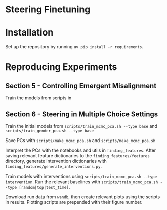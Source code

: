 # Steering Finetuning

# Installation

Set up the repository by running `uv pip install -r requirements`.

# Reproducing Experiments

## Section 5 - Controlling Emergent Misalignment

Train the models from scripts in

## Section 6 - Steering in Multiple Choice Settings

Train the initial models from `scripts/train_mcmc_pca.sh --type base` and `scripts/train_gender_pca.sh --type base`

Save PCs with `scripts/make_mcmc_pca.sh` and `scripts/make_mcmc_pca.sh`

Interpret the PCs with the notebooks and utils in `finding_features`. After saving relevant feature dictionaries to the `finding_features/features` directory, generate intervention dictionaries with `finding_features/generate_interventions.py`.

Train models with interventions using `scripts/train_mcmc_pca.sh --type intervention`. Run the relevant baselines with `scripts/train_mcmc_pca.sh --type [random|top|test_time]`.

Download run data from `wandb`, then create relevant plots using the scripts in results. Plotting scripts are prepended with their figure number.